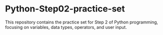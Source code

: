 # Python-Step02-practice-set
This repository contains the practice set for Step 2 of Python programming, focusing on variables, data types, operators, and user input.
